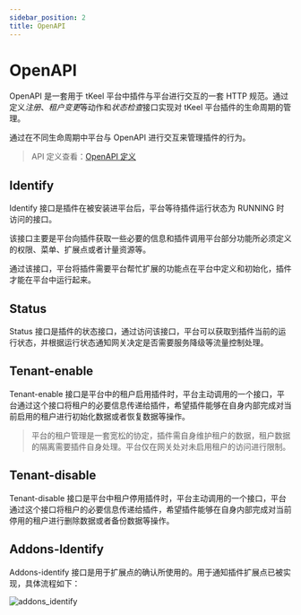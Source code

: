 ```yaml
---
sidebar_position: 2
title: OpenAPI
---
```


# OpenAPI
OpenAPI 是一套用于 tKeel 平台中插件与平台进行交互的一套 HTTP 规范。通过定义*注册*、*租户变更*等动作和*状态检查*接口实现对 tKeel 平台插件的生命周期的管理。

通过在不同生命周期中平台与 OpenAPI 进行交互来管理插件的行为。

> API 定义查看：[OpenAPI 定义](../../develop_guide/plugin_develop/plugin_openapi.md#openapi-define)

## Identify
Identify 接口是插件在被安装进平台后，平台等待插件运行状态为 RUNNING 时访问的接口。

该接口主要是平台向插件获取一些必要的信息和插件调用平台部分功能所必须定义的权限、菜单、扩展点或者计量资源等。

通过该接口，平台将插件需要平台帮忙扩展的功能点在平台中定义和初始化，插件才能在平台中运行起来。

## Status
Status 接口是插件的状态接口，通过访问该接口，平台可以获取到插件当前的运行状态，并根据运行状态通知网关决定是否需要服务降级等流量控制处理。

## Tenant-enable
Tenant-enable 接口是平台中的租户启用插件时，平台主动调用的一个接口，平台通过这个接口将租户的必要信息传递给插件，希望插件能够在自身内部完成对当前启用的租户进行初始化数据或者恢复数据等操作。

> 平台的租户管理是一套宽松的协定，插件需自身维护租户的数据，租户数据的隔离需要插件自身处理。平台仅在网关处对未启用租户的访问进行限制。

## Tenant-disable
Tenant-disable 接口是平台中租户停用插件时，平台主动调用的一个接口，平台通过这个接口将租户的必要信息传递给插件，希望插件能够在自身内部完成对当前停用的租户进行删除数据或者备份数据等操作。

## Addons-Identify
Addons-identify 接口是用于扩展点的确认所使用的。用于通知插件扩展点已被实现，具体流程如下：

![addons_identify](/images/docs/addons_identify.png)